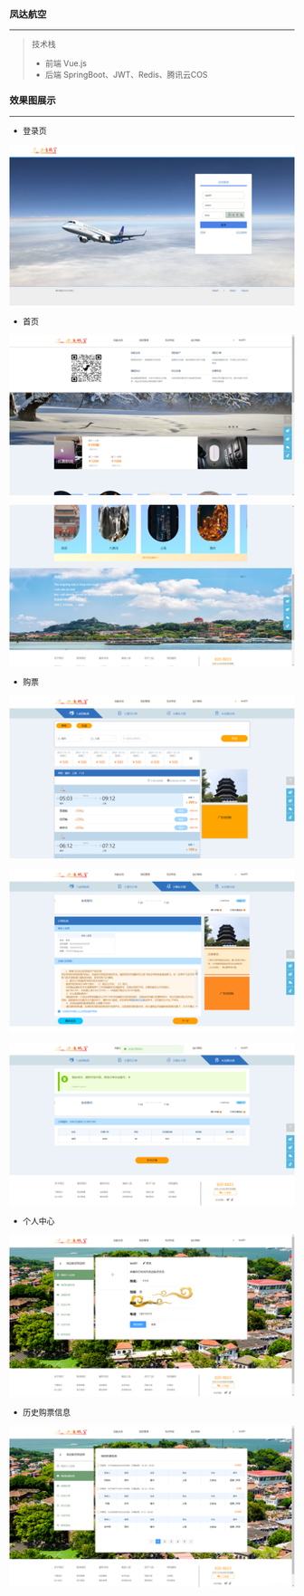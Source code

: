 ### 凤达航空
<hr>

> 技术栈
> 
> - 前端 Vue.js
> - 后端 SpringBoot、JWT、Redis、腾讯云COS

### 效果图展示

<hr>

- 登录页

![image-20250722152256948](.\README.assets\image-20250722152256948.png)

- 首页

![image-20250722152519084](.\README.assets\image-20250722152519084.png)

![image-20250722152533791](.\README.assets\image-20250722152533791.png)

- 购票

![image-20250722152555051](.\README.assets\image-20250722152555051.png)

![image-20250722152633971](.\README.assets\image-20250722152633971.png)

![image-20250722152643462](.\README.assets\image-20250722152643462.png)

- 个人中心

![image-20250722152714788](.\README.assets\image-20250722152714788.png)

- 历史购票信息

![image-20250722152753219](.\README.assets\image-20250722152753219.png)





